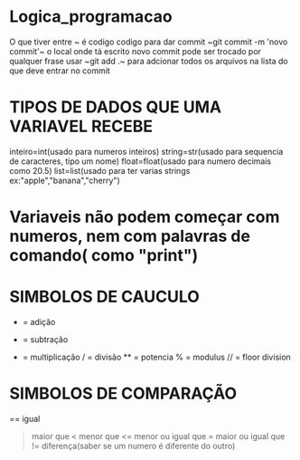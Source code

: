 # Logica_programacao 
O que tiver entre ~ é codigo
codigo para dar commit ~git commit -m 'novo commit'~ o local onde tá escrito novo commit pode ser trocado por qualquer frase
usar ~git add .~ para adcionar todos os arquivos na lista do que deve entrar no commit

# TIPOS DE DADOS QUE UMA VARIAVEL RECEBE 

inteiro=int(usado para numeros inteiros)
string=str(usado para sequencia de caracteres, tipo um nome)
float=float(usado para numero decimais como 20.5)
list=list(usado para ter varias strings ex:"apple","banana","cherry")

# Variaveis não podem começar com numeros, nem com palavras de comando( como "print")

# SIMBOLOS DE CAUCULO
+ = adição
- = subtração
* = multiplicação
/ = divisão
** = potencia
% = modulus
// = floor division

# SIMBOLOS DE COMPARAÇÃO
== igual
> maior que 
< menor que
<= menor ou igual que
>= maior ou igual que 
!= diferença(saber se um numero é diferente do outro)


